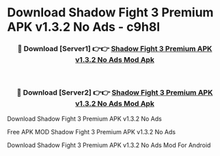 # Download Shadow Fight 3 Premium APK v1.3.2 No Ads - c9h8l



<div align="center">
<h3>🔴 Download [Server1] 👉👉 <a href="https://momento.my/?title=Shadow_Fight_3_Premium_APK_v1.3.2_No_Ads">Shadow Fight 3 Premium APK v1.3.2 No Ads Mod Apk</a></h3><br>

<h3>🔴 Download [Server2] 👉👉 <a href="https://momento.my/?title=Shadow_Fight_3_Premium_APK_v1.3.2_No_Ads">Shadow Fight 3 Premium APK v1.3.2 No Ads Mod Apk</a></h3>
</div>



Download Shadow Fight 3 Premium APK v1.3.2 No Ads 

Free APK MOD Shadow Fight 3 Premium APK v1.3.2 No Ads 

Download Shadow Fight 3 Premium APK v1.3.2 No Ads Mod For Android
